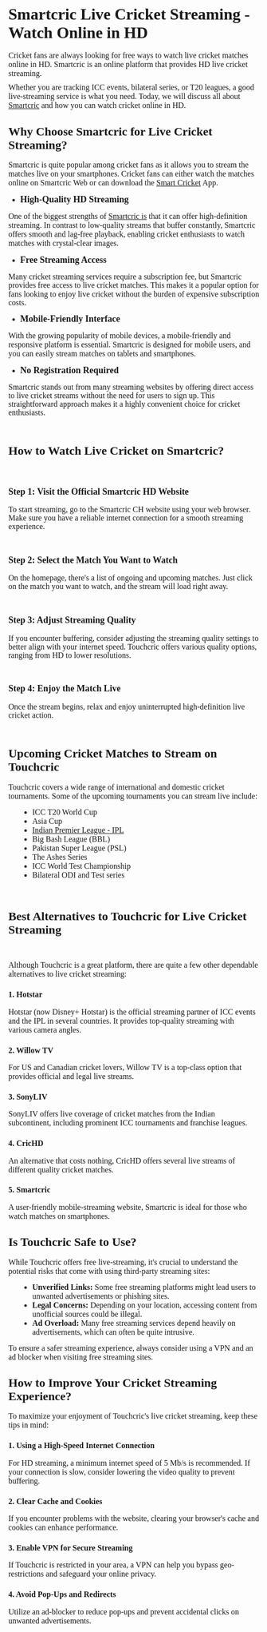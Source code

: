 <h2 style="margin-left:0in;"><span style="font-family:&quot;Times New Roman&quot;,serif;font-size:24.0pt;"><strong>Smartcric Live Cricket Streaming - Watch Online in HD</strong></span></h2>
<p style="line-height:normal;margin:0in 0in 8pt;"><span style="font-family:&quot;Times New Roman&quot;,serif;font-size:12.0pt;">Cricket fans are always looking for free ways to watch live cricket matches online in HD. Smartcric is an online platform that provides HD live cricket streaming.&nbsp;</span></p>
<p style="line-height:normal;margin:0in 0in 8pt;"><span style="font-family:&quot;Times New Roman&quot;,serif;font-size:12.0pt;">Whether you are tracking ICC events, bilateral series, or T20 leagues, a good live-streaming service is what you need. Today, we will discuss all about </span><a target="_blank" rel="noopener noreferrer" href="https://smartcrichd.com/live/"><span style="font-family:&quot;Times New Roman&quot;,serif;font-size:12.0pt;">Smartcric</span></a><span style="font-family:&quot;Times New Roman&quot;,serif;font-size:12.0pt;"> and how you can watch cricket online in HD.</span></p>
<h2 style="margin-left:0in;"><span style="font-family:&quot;Times New Roman&quot;,serif;font-size:18.0pt;"><strong>Why Choose Smartcric for Live Cricket Streaming?</strong></span></h2>
<p style="line-height:normal;margin:0in 0in 8pt;"><span style="font-family:&quot;Times New Roman&quot;,serif;font-size:12.0pt;">Smartcric is quite popular among cricket fans as it allows you to stream the matches live on your smartphones. Cricket fans can either watch the matches online on Smartcric Web or can download the </span><a target="_blank" rel="noopener noreferrer" href="https://smartcrichd.com/"><span style="font-family:&quot;Times New Roman&quot;,serif;font-size:12.0pt;">Smart Cricket</span></a><span style="font-family:&quot;Times New Roman&quot;,serif;font-size:12.0pt;"> App.</span></p>
<ul>
    <li>
        <p style="line-height:normal;margin:0in 0in 8pt;"><span style="font-family:&quot;Times New Roman&quot;,serif;font-size:13.5pt;"><strong>High-Quality HD Streaming</strong></span></p>
    </li>
</ul>
<p style="line-height:normal;margin:0in 0in 8pt;"><span style="font-family:&quot;Times New Roman&quot;,serif;font-size:12.0pt;">One of the biggest strengths of </span><a target="_blank" rel="noopener noreferrer" href="https://smartcrichd.com/"><span style="font-family:&quot;Times New Roman&quot;,serif;font-size:12.0pt;">Smartcric is</span></a><span style="font-family:&quot;Times New Roman&quot;,serif;font-size:12.0pt;"> that it can offer high-definition streaming. In contrast to low-quality streams that buffer constantly, Smartcric offers smooth and lag-free playback, enabling cricket enthusiasts to watch matches with crystal-clear images.</span></p>
<ul>
    <li>
        <p style="line-height:normal;margin:0in 0in 8pt;"><span style="font-family:&quot;Times New Roman&quot;,serif;font-size:13.5pt;"><strong>Free Streaming Access</strong></span></p>
    </li>
</ul>
<p style="line-height:107%;margin:0in 0in 8pt;"><span style="font-family:&quot;Times New Roman&quot;,serif;font-size:12.0pt;"><span style="line-height:107%;">Many cricket streaming services require a subscription fee, but Smartcric provides free access to live cricket matches. This makes it a popular option for fans looking to enjoy live cricket without the burden of expensive subscription costs.</span></span></p>
<ul>
    <li>
        <p style="line-height:normal;margin:0in 0in 8pt;"><span style="font-family:&quot;Times New Roman&quot;,serif;font-size:13.5pt;"><strong>Mobile-Friendly Interface</strong></span></p>
    </li>
</ul>
<p style="line-height:normal;margin:0in 0in 8pt;"><span style="font-family:&quot;Times New Roman&quot;,serif;font-size:12.0pt;">With the growing popularity of mobile devices, a mobile-friendly and responsive platform is essential. Smartcric is designed for mobile users, and you can easily stream matches on tablets and smartphones.</span></p>
<ul>
    <li>
        <p style="line-height:normal;margin:0in 0in 8pt;"><span style="font-family:&quot;Times New Roman&quot;,serif;font-size:13.5pt;"><strong>No Registration Required</strong></span></p>
    </li>
</ul>
<p style="line-height:107%;margin:0in 0in 8pt;"><span style="font-family:&quot;Times New Roman&quot;,serif;font-size:12.0pt;"><span style="line-height:107%;">Smartcric stands out from many streaming websites by offering direct access to live cricket streams without the need for users to sign up. This straightforward approach makes it a highly convenient choice for cricket enthusiasts.</span></span></p>
<p style="line-height:107%;margin:0in 0in 8pt;">&nbsp;</p>
<h2 style="margin-left:0in;"><span style="font-family:&quot;Times New Roman&quot;,serif;font-size:18.0pt;"><strong>How to Watch Live Cricket on Smartcric?</strong></span></h2>
<p style="margin-left:0in;">&nbsp;</p>
<h3 style="margin-left:0in;"><span style="font-family:&quot;Times New Roman&quot;,serif;font-size:13.5pt;"><strong>Step 1: Visit the Official Smartcric HD Website</strong></span></h3>
<p style="line-height:107%;margin:0in 0in 8pt;"><span style="font-family:&quot;Times New Roman&quot;,serif;font-size:12.0pt;"><span style="line-height:107%;">To start streaming, go to the Smartcric CH website using your web browser. Make sure you have a reliable internet connection for a smooth streaming experience.</span></span></p>
<p style="line-height:107%;margin:0in 0in 8pt;">&nbsp;</p>
<h3 style="margin-left:0in;"><span style="font-family:&quot;Times New Roman&quot;,serif;font-size:13.5pt;"><strong>Step 2: Select the Match You Want to Watch</strong></span></h3>
<p style="line-height:107%;margin:0in 0in 8pt;"><span style="font-family:&quot;Times New Roman&quot;,serif;font-size:12.0pt;"><span style="line-height:107%;">On the homepage, there's a list of ongoing and upcoming matches. Just click on the match you want to watch, and the stream will load right away.</span></span></p>
<p style="line-height:107%;margin:0in 0in 8pt;">&nbsp;</p>
<h3 style="margin-left:0in;"><span style="font-family:&quot;Times New Roman&quot;,serif;font-size:13.5pt;"><strong>Step 3: Adjust Streaming Quality</strong></span></h3>
<p style="line-height:107%;margin:0in 0in 8pt;"><span style="font-family:&quot;Times New Roman&quot;,serif;font-size:12.0pt;"><span style="line-height:107%;">If you encounter buffering, consider adjusting the streaming quality settings to better align with your internet speed. Touchcric offers various quality options, ranging from HD to lower resolutions.</span></span></p>
<p style="line-height:107%;margin:0in 0in 8pt;">&nbsp;</p>
<h3 style="margin-left:0in;"><span style="font-family:&quot;Times New Roman&quot;,serif;font-size:13.5pt;"><strong>Step 4: Enjoy the Match Live</strong></span></h3>
<p style="line-height:107%;margin:0in 0in 8pt;"><span style="font-family:&quot;Times New Roman&quot;,serif;font-size:12.0pt;"><span style="line-height:107%;">Once the stream begins, relax and enjoy uninterrupted high-definition live cricket action.</span></span></p>
<p style="line-height:107%;margin:0in 0in 8pt;">&nbsp;</p>
<h2 style="margin-left:0in;"><span style="font-family:&quot;Times New Roman&quot;,serif;font-size:18.0pt;"><strong>Upcoming Cricket Matches to Stream on Touchcric</strong></span></h2>
<p style="line-height:normal;margin:0in 0in 8pt;"><span style="font-family:&quot;Times New Roman&quot;,serif;font-size:12.0pt;">Touchcric covers a wide range of international and domestic cricket tournaments. Some of the upcoming tournaments you can stream live include:</span></p>
<ul style="padding-left:48px;">
    <li>
        <p style="line-height:normal;margin-bottom:0.0001pt;margin-right:0in;margin-top:0in;"><span style="font-family:Calibri, sans-serif;font-size:11pt;"><span style="font-family:Symbol;font-size:12.0pt;"></span></span><span style="font-family:&quot;Times New Roman&quot;,serif;font-size:12.0pt;">ICC T20 World Cup</span><span style="font-family:Calibri, sans-serif;font-size:11pt;"><span style="font-family:&quot;Times New Roman&quot;,serif;font-size:12.0pt;"></span></span></p>
    </li>
    <li>
        <p style="line-height:normal;margin-bottom:0.0001pt;margin-right:0in;margin-top:0in;"><span style="font-family:Calibri, sans-serif;font-size:11pt;"><span style="font-family:Symbol;font-size:12.0pt;"></span></span><span style="font-family:&quot;Times New Roman&quot;,serif;font-size:12.0pt;">Asia Cup</span></p>
    </li>
    <li>
        <p style="line-height:normal;margin-bottom:0.0001pt;margin-right:0in;margin-top:0in;"><span style="font-family:Calibri, sans-serif;font-size:11pt;"><span style="font-family:Symbol;font-size:12.0pt;"></span></span><span style="font-family:&quot;Times New Roman&quot;,serif;font-size:12.0pt;"><a target="_blank" rel="noopener noreferrer" href="https://smartcrichd.com/indian-premier-league/"><span style="font-family:&quot;Times New Roman&quot;,serif;font-size:12.0pt;">Indian Premier League - IPL</span></a></span><span style="font-family:Calibri, sans-serif;font-size:11pt;"><span style="font-family:&quot;Times New Roman&quot;,serif;font-size:12.0pt;"></span></span></p>
    </li>
    <li>
        <p style="line-height:normal;margin-bottom:0.0001pt;margin-right:0in;margin-top:0in;"><span style="font-family:Calibri, sans-serif;font-size:11pt;"><span style="font-family:Symbol;font-size:12.0pt;"></span></span><span style="font-family:&quot;Times New Roman&quot;,serif;font-size:12.0pt;">Big Bash League (BBL)</span><span style="font-family:Calibri, sans-serif;font-size:11pt;"><span style="font-family:&quot;Times New Roman&quot;,serif;font-size:12.0pt;"></span></span></p>
    </li>
    <li>
        <p style="line-height:normal;margin-bottom:0.0001pt;margin-right:0in;margin-top:0in;"><span style="font-family:Calibri, sans-serif;font-size:11pt;"><span style="font-family:Symbol;font-size:12.0pt;"></span></span><span style="font-family:&quot;Times New Roman&quot;,serif;font-size:12.0pt;">Pakistan Super League (PSL)</span><span style="font-family:Calibri, sans-serif;font-size:11pt;"><span style="font-family:&quot;Times New Roman&quot;,serif;font-size:12.0pt;"></span></span></p>
    </li>
    <li>
        <p style="line-height:normal;margin-bottom:0.0001pt;margin-right:0in;margin-top:0in;"><span style="font-family:Calibri, sans-serif;font-size:11pt;"><span style="font-family:Symbol;font-size:12.0pt;"></span></span><span style="font-family:&quot;Times New Roman&quot;,serif;font-size:12.0pt;">The Ashes Series</span><span style="font-family:Calibri, sans-serif;font-size:11pt;"><span style="font-family:&quot;Times New Roman&quot;,serif;font-size:12.0pt;"></span></span></p>
    </li>
    <li>
        <p style="line-height:normal;margin-bottom:0.0001pt;margin-right:0in;margin-top:0in;"><span style="font-family:Calibri, sans-serif;font-size:11pt;"><span style="font-family:Symbol;font-size:12.0pt;"></span></span><span style="font-family:&quot;Times New Roman&quot;,serif;font-size:12.0pt;">ICC World Test Championship</span><span style="font-family:Calibri, sans-serif;font-size:11pt;"><span style="font-family:&quot;Times New Roman&quot;,serif;font-size:12.0pt;"></span></span></p>
    </li>
    <li>
        <p style="line-height:normal;margin-bottom:8pt;margin-right:0in;margin-top:0in;"><span style="font-family:Calibri, sans-serif;font-size:11pt;"><span style="font-family:Symbol;font-size:12.0pt;"></span></span><span style="font-family:&quot;Times New Roman&quot;,serif;font-size:12.0pt;">Bilateral ODI and Test series</span><span style="font-family:Calibri, sans-serif;font-size:11pt;"><span style="font-family:&quot;Times New Roman&quot;,serif;font-size:12.0pt;"></span></span></p>
    </li>
</ul>
<p style="line-height:normal;margin:0in 0in 8pt;">&nbsp;</p>
<h2 style="margin-left:0in;"><span style="font-family:&quot;Times New Roman&quot;,serif;font-size:18.0pt;"><strong>Best Alternatives to Touchcric for Live Cricket Streaming</strong></span></h2>
<p style="margin-left:0in;">&nbsp;</p>
<p style="line-height:normal;margin:0in 0in 8pt;"><span style="font-family:&quot;Times New Roman&quot;,serif;font-size:12.0pt;">Although Touchcric is a great platform, there are quite a few other dependable alternatives to live cricket streaming:</span></p>
<h3 style="margin-left:0in;"><span style="font-family:&quot;Times New Roman&quot;,serif;font-size:12.0pt;"><strong>1. Hotstar</strong></span></h3>
<p style="line-height:normal;margin:0in 0in 8pt;"><span style="font-family:&quot;Times New Roman&quot;,serif;font-size:12.0pt;">Hotstar (now Disney+ Hotstar) is the official streaming partner of ICC events and the IPL in several countries. It provides top-quality streaming with various camera angles.</span></p>
<h3 style="margin-left:0in;"><span style="font-family:&quot;Times New Roman&quot;,serif;font-size:12.0pt;"><strong>2. Willow TV</strong></span></h3>
<p style="line-height:normal;margin:0in 0in 8pt;"><span style="font-family:&quot;Times New Roman&quot;,serif;font-size:12.0pt;">For US and Canadian cricket lovers, Willow TV is a top-class option that provides official and legal live streams.</span></p>
<h3 style="margin-left:0in;"><span style="font-family:&quot;Times New Roman&quot;,serif;font-size:12.0pt;"><strong>3. SonyLIV</strong></span></h3>
<p style="line-height:normal;margin:0in 0in 8pt;"><span style="font-family:&quot;Times New Roman&quot;,serif;font-size:12.0pt;">SonyLIV offers live coverage of cricket matches from the Indian subcontinent, including prominent ICC tournaments and franchise leagues.</span></p>
<h3 style="margin-left:0in;"><span style="font-family:&quot;Times New Roman&quot;,serif;font-size:12.0pt;"><strong>4. CricHD</strong></span></h3>
<p style="line-height:normal;margin:0in 0in 8pt;"><span style="font-family:&quot;Times New Roman&quot;,serif;font-size:12.0pt;">An alternative that costs nothing, CricHD offers several live streams of different quality cricket matches.</span></p>
<h3 style="margin-left:0in;"><span style="font-family:&quot;Times New Roman&quot;,serif;font-size:12.0pt;"><strong>5. Smartcric</strong></span></h3>
<p style="line-height:normal;margin:0in 0in 8pt;"><span style="font-family:&quot;Times New Roman&quot;,serif;font-size:12.0pt;">A user-friendly mobile-streaming website, Smartcric is ideal for those who watch matches on smartphones.</span></p>
<h2 style="margin-left:0in;"><span style="font-family:&quot;Times New Roman&quot;,serif;font-size:18.0pt;"><strong>Is Touchcric Safe to Use?</strong></span></h2>
<p style="line-height:normal;margin:0in 0in 8pt;"><span style="font-family:&quot;Times New Roman&quot;,serif;font-size:12.0pt;">While Touchcric offers free live-streaming, it's crucial to understand the potential risks that come with using third-party streaming sites:</span></p>
<ul style="padding-left:48px;">
    <li>
        <p style="line-height:normal;margin-bottom:0.0001pt;margin-right:0in;margin-top:0in;"><span style="font-family:Calibri, sans-serif;font-size:11pt;"><span style="font-family:Symbol;font-size:12.0pt;"></span></span><span style="font-family:&quot;Times New Roman&quot;,serif;font-size:12.0pt;"><strong>Unverified Links:</strong> Some free streaming platforms might lead users to unwanted advertisements or phishing sites.</span></p>
    </li>
    <li>
        <p style="line-height:normal;margin-bottom:0.0001pt;margin-right:0in;margin-top:0in;"><span style="font-family:Calibri, sans-serif;font-size:11pt;"><span style="font-family:Symbol;font-size:12.0pt;"></span></span><span style="font-family:&quot;Times New Roman&quot;,serif;font-size:12.0pt;"><strong>Legal Concerns:</strong> Depending on your location, accessing content from unofficial sources could be illegal.</span></p>
    </li>
    <li>
        <p style="line-height:normal;margin-bottom:8pt;margin-right:0in;margin-top:0in;"><span style="font-family:Calibri, sans-serif;font-size:11pt;"><span style="font-family:Symbol;font-size:12.0pt;"></span></span><span style="font-family:&quot;Times New Roman&quot;,serif;font-size:12.0pt;"><strong>Ad Overload:</strong> Many free streaming services depend heavily on advertisements, which can often be quite intrusive.</span></p>
    </li>
</ul>
<p style="line-height:normal;margin:0in 0in 8pt;"><span style="font-family:&quot;Times New Roman&quot;,serif;font-size:12.0pt;">To ensure a safer streaming experience, always consider using a VPN and an ad blocker when visiting free streaming sites.</span></p>
<p style="line-height:normal;margin:0in 0in 8pt;"><span style="font-family:Calibri, sans-serif;font-size:11pt;"><span style="font-family:&quot;Times New Roman&quot;,serif;font-size:12.0pt;"></span></span></p>
<h2 style="margin-left:0in;margin-right:0in;"><span style="font-family:&quot;Times New Roman&quot;, serif;font-size:18pt;">How to Improve Your Cricket Streaming Experience?</span></h2>
<p style="line-height:normal;margin:0in 0in 8pt;"><span style="font-family:&quot;Times New Roman&quot;,serif;font-size:12.0pt;">To maximize your enjoyment of Touchcric's live cricket streaming, keep these tips in mind:</span></p>
<h3 style="margin-left:0in;"><span style="font-family:&quot;Times New Roman&quot;,serif;font-size:12.0pt;"><strong>1. Using a High-Speed Internet Connection</strong></span></h3>
<p style="line-height:normal;margin:0in 0in 8pt;"><span style="font-family:&quot;Times New Roman&quot;,serif;font-size:12.0pt;">For HD streaming, a minimum internet speed of 5 Mb/s is recommended. If your connection is slow, consider lowering the video quality to prevent buffering.</span></p>
<h3 style="margin-left:0in;"><span style="font-family:&quot;Times New Roman&quot;,serif;font-size:12.0pt;"><strong>2. Clear Cache and Cookies</strong></span></h3>
<p style="line-height:normal;margin:0in 0in 8pt;"><span style="font-family:&quot;Times New Roman&quot;,serif;font-size:12.0pt;">If you encounter problems with the website, clearing your browser's cache and cookies can enhance performance.</span></p>
<h3 style="margin-left:0in;"><span style="font-family:&quot;Times New Roman&quot;,serif;font-size:12.0pt;"><strong>3. Enable VPN for Secure Streaming</strong></span></h3>
<p style="line-height:normal;margin:0in 0in 8pt;"><span style="font-family:&quot;Times New Roman&quot;,serif;font-size:12.0pt;">If Touchcric is restricted in your area, a VPN can help you bypass geo-restrictions and safeguard your online privacy.</span></p>
<h3 style="margin-left:0in;"><span style="font-family:&quot;Times New Roman&quot;,serif;font-size:12.0pt;"><strong>4. Avoid Pop-Ups and Redirects</strong></span></h3>
<p style="line-height:normal;margin:0in 0in 8pt;"><span style="font-family:&quot;Times New Roman&quot;,serif;font-size:12.0pt;">Utilize an ad-blocker to reduce pop-ups and prevent accidental clicks on unwanted advertisements.</span></p>
